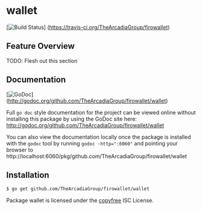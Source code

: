 wallet
======

[![Build Status](https://travis-ci.org/TheArcadiaGroup/firowallet.png?branch=master)]
(https://travis-ci.org/TheArcadiaGroup/firowallet)

## Feature Overview

TODO: Flesh out this section

## Documentation

[![GoDoc](https://godoc.org/github.com/TheArcadiaGroup/firowallet/wallet?status.png)]
(http://godoc.org/github.com/TheArcadiaGroup/firowallet/wallet)

Full `go doc` style documentation for the project can be viewed online without
installing this package by using the GoDoc site here:
http://godoc.org/github.com/TheArcadiaGroup/firowallet/wallet

You can also view the documentation locally once the package is installed with
the `godoc` tool by running `godoc -http=":6060"` and pointing your browser to
http://localhost:6060/pkg/github.com/TheArcadiaGroup/firowallet/wallet

## Installation

```bash
$ go get github.com/TheArcadiaGroup/firowallet/wallet
```

Package wallet is licensed under the [copyfree](http://copyfree.org) ISC
License.
